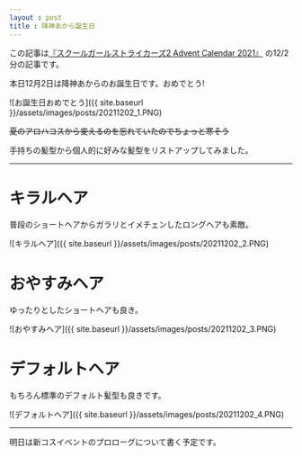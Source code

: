 ```yaml
---
layout : post
title : 降神あから誕生日
---
```


この記事は[『スクールガールストライカーズ2 Advent Calendar 2021』](https://adventar.org/calendars/6322) の12/2分の記事です。

本日12月2日は降神あからのお誕生日です。おめでとう!

![お誕生日おめでとう]({{ site.baseurl }}/assets/images/posts/20211202_1.PNG)

~~夏のアロハコスから変えるのを忘れていたのでちょっと寒そう~~

手持ちの髪型から個人的に好みな髪型をリストアップしてみました。

---

# キラルヘア
普段のショートヘアからガラリとイメチェンしたロングヘアも素敵。

![キラルヘア]({{ site.baseurl }}/assets/images/posts/20211202_2.PNG)

# おやすみヘア
ゆったりとしたショートヘアも良き。

![おやすみヘア]({{ site.baseurl }}/assets/images/posts/20211202_3.PNG)

# デフォルトヘア
もちろん標準のデフォルト髪型も良きです。

![デフォルトヘア]({{ site.baseurl }}/assets/images/posts/20211202_4.PNG)

---

明日は新コスイベントのプロローグについて書く予定です。